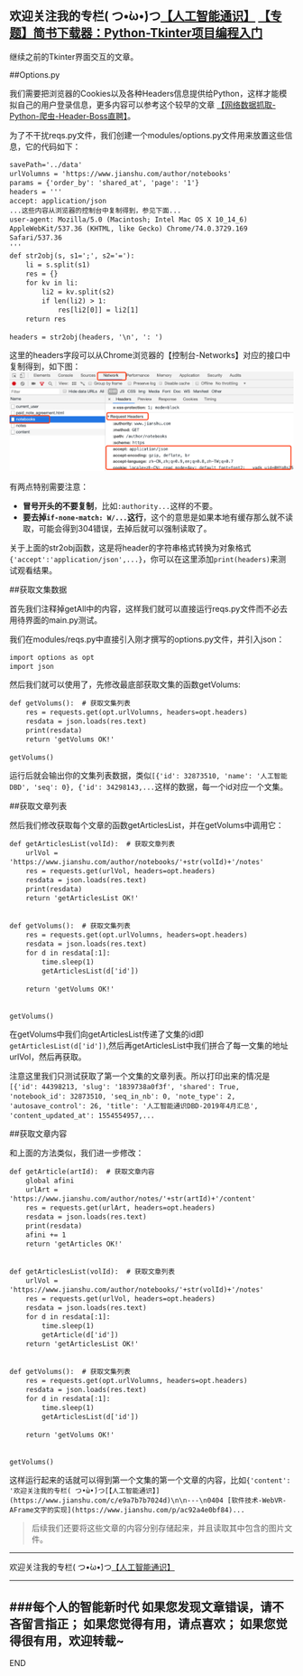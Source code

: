 欢迎关注我的专栏( つ•̀ω•́)つ[【人工智能通识】](https://www.jianshu.com/c/e9a7b7b7024d)
[【专题】简书下载器：Python-Tkinter项目编程入门](https://www.jianshu.com/p/0f5011b3d6bb)
---

继续之前的Tkinter界面交互的文章。

##Options.py

我们需要把浏览器的Cookies以及各种Headers信息提供给Python，这样才能模拟自己的用户登录信息，更多内容可以参考这个较早的文章  [【网络数据抓取-Python-爬虫-Header-Boss直聘】](https://www.jianshu.com/p/fe80a362002f)。

为了不干扰reqs.py文件，我们创建一个modules/options.py文件用来放置这些信息，它的代码如下：

```
savePath='../data'
urlVolumns = 'https://www.jianshu.com/author/notebooks'
params = {'order_by': 'shared_at', 'page': '1'}
headers = '''
accept: application/json
...这些内容从浏览器的控制台中复制得到，参见下面...
user-agent: Mozilla/5.0 (Macintosh; Intel Mac OS X 10_14_6) AppleWebKit/537.36 (KHTML, like Gecko) Chrome/74.0.3729.169 Safari/537.36
'''
def str2obj(s, s1=';', s2='='):
    li = s.split(s1)
    res = {}
    for kv in li:
        li2 = kv.split(s2)
        if len(li2) > 1:
            res[li2[0]] = li2[1]
    return res

headers = str2obj(headers, '\n', ': ')
```
这里的headers字段可以从Chrome浏览器的【控制台-Networks】对应的接口中复制得到，如下图：
![](imgs/4324074-2262f71f42f4db33.png?imageMogr2/auto-orient/strip%7CimageView2/2/w/1240)

有两点特别需要注意：
- **冒号开头的不要复制**，比如`:authority...`这样的不要。
- **要去掉`if-none-match: W/...`这行**，这个的意思是如果本地有缓存那么就不读取，可能会得到304错误，去掉后就可以强制读取了。

关于上面的str2obj函数，这是将header的字符串格式转换为对象格式`{'accept':'application/json',...}`，你可以在这里添加`print(headers)`来测试观看结果。

##获取文集数据

首先我们注释掉getAll中的内容，这样我们就可以直接运行reqs.py文件而不必去用待界面的main.py测试。

我们在modules/reqs.py中直接引入刚才撰写的options.py文件，并引入json：
```
import options as opt
import json
```
然后我们就可以使用了，先修改最底部获取文集的函数getVolums:
```
def getVolums():  # 获取文集列表
    res = requests.get(opt.urlVolumns, headers=opt.headers)
    resdata = json.loads(res.text)
    print(resdata)
    return 'getVolums OK!'

getVolums()
```
运行后就会输出你的文集列表数据，类似`[{'id': 32873510, 'name': '人工智能DBD', 'seq': 0}, {'id': 34298143,...`这样的数据，每一个id对应一个文集。

##获取文章列表

然后我们修改获取每个文章的函数getArticlesList，并在getVolums中调用它：
```
def getArticlesList(volId):  # 获取文章列表
    urlVol = 'https://www.jianshu.com/author/notebooks/'+str(volId)+'/notes'
    res = requests.get(urlVol, headers=opt.headers)
    resdata = json.loads(res.text)
    print(resdata)
    return 'getArticlesList OK!'


def getVolums():  # 获取文集列表
    res = requests.get(opt.urlVolumns, headers=opt.headers)
    resdata = json.loads(res.text)
    for d in resdata[:1]:
        time.sleep(1)
        getArticlesList(d['id'])

    return 'getVolums OK!'


getVolums()
```
在getVolums中我们向getArticlesList传递了文集的id即`getArticlesList(d['id'])`,然后再getArticlesList中我们拼合了每一文集的地址urlVol，然后再获取。

注意这里我们只测试获取了第一个文集的文章列表。所以打印出来的情况是`[{'id': 44398213, 'slug': '1839738a0f3f', 'shared': True, 'notebook_id': 32873510, 'seq_in_nb': 0, 'note_type': 2, 'autosave_control': 26, 'title': '人工智能通识DBD-2019年4月汇总', 'content_updated_at': 1554554957,...`

##获取文章内容

和上面的方法类似，我们进一步修改：
```
def getArticle(artId):  # 获取文章内容
    global afini
    urlArt = 'https://www.jianshu.com/author/notes/'+str(artId)+'/content'
    res = requests.get(urlArt, headers=opt.headers)
    resdata = json.loads(res.text)
    print(resdata)
    afini += 1
    return 'getArticles OK!'


def getArticlesList(volId):  # 获取文章列表
    urlVol = 'https://www.jianshu.com/author/notebooks/'+str(volId)+'/notes'
    res = requests.get(urlVol, headers=opt.headers)
    resdata = json.loads(res.text)
    for d in resdata[:1]:
        time.sleep(1)
        getArticle(d['id'])
    return 'getArticlesList OK!'


def getVolums():  # 获取文集列表
    res = requests.get(opt.urlVolumns, headers=opt.headers)
    resdata = json.loads(res.text)
    for d in resdata[:1]:
        time.sleep(1)
        getArticlesList(d['id'])

    return 'getVolums OK!'


getVolums()
```
这样运行起来的话就可以得到第一个文集的第一个文章的内容，比如`{'content': '欢迎关注我的专栏( つ•̀ω•́)つ[【人工智能通识】](https://www.jianshu.com/c/e9a7b7b7024d)\n\n---\n0404 [软件技术-WebVR-AFrame文字的实现](https://www.jianshu.com/p/ac92a4e0bf84)...`

>后续我们还要将这些文章的内容分别存储起来，并且读取其中包含的图片文件。




---
欢迎关注我的专栏( つ•̀ω•́)つ[【人工智能通识】](https://www.jianshu.com/c/e9a7b7b7024d)

---
###每个人的智能新时代
如果您发现文章错误，请不吝留言指正；
如果您觉得有用，请点喜欢；
如果您觉得很有用，欢迎转载~
---
END